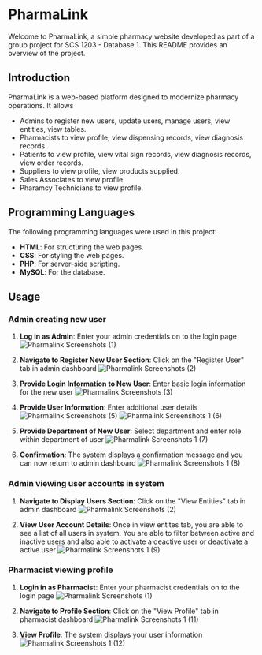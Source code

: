 # PharmaLink

Welcome to PharmaLink, a simple pharmacy website developed as part of a group project for SCS 1203 - Database 1. This README provides an overview of the project.

## Introduction

PharmaLink is a web-based platform designed to modernize pharmacy operations. It allows 

- Admins to register new users, update users, manage users, view entities, view tables.
- Pharmacists to view profile, view dispensing records, view diagnosis records.
- Patients to view profile, view vital sign records, view diagnosis records, view order records.
- Suppliers to view profile, view products supplied.
- Sales Associates to view profile.
- Pharamcy Technicians to view profile.


## Programming Languages

The following programming languages were used in this project:

- **HTML**: For structuring the web pages.
- **CSS**: For styling the web pages.
- **PHP**: For server-side scripting.
- **MySQL**: For the database.

## Usage

### Admin creating new user

1. **Log in as Admin**: Enter your admin credentials on to the login page
![Pharmalink Screenshots (1)](https://github.com/desynkd/uscs-sem-1-scs-1203/assets/102913325/f2ca8d33-27b3-4f12-a1ac-9feaf1d6d886)

2. **Navigate to Register New User Section**: Click on the "Register User" tab in admin dashboard
![Pharmalink Screenshots (2)](https://github.com/desynkd/uscs-sem-1-scs-1203/assets/102913325/6593bbb2-f357-430a-ae80-dc39d11f671a)

3. **Provide Login Information to New User**: Enter basic login information for the new user
![Pharmalink Screenshots (3)](https://github.com/desynkd/uscs-sem-1-scs-1203/assets/102913325/6cb18937-60c4-4d2c-82bb-1d80e33df3ab)

4. **Provide User Information**: Enter additional user details
![Pharmalink Screenshots (5)](https://github.com/desynkd/uscs-sem-1-scs-1203/assets/102913325/8aba9b3b-be6d-4760-8895-8adadab97e72)
![Pharmalink Screenshots 1 (6)](https://github.com/desynkd/uscs-sem-1-scs-1203/assets/102913325/102bfeb4-fcdf-46ec-ba0f-1d76c6a2713a)

5. **Provide Department of New User**: Select department and enter role within department of user
![Pharmalink Screenshots 1 (7)](https://github.com/desynkd/uscs-sem-1-scs-1203/assets/102913325/18e6d660-2dd6-43e9-81ff-967794ad28b1)

6. **Confirmation**: The system displays a confirmation message and you can now return to admin dashboard
![Pharmalink Screenshots 1 (8)](https://github.com/desynkd/uscs-sem-1-scs-1203/assets/102913325/314ec9df-28a3-402b-a90e-51e53d387e8b)

### Admin viewing user accounts in system

1. **Navigate to Display Users Section**: Click on the "View Entities" tab in admin dashboard
![Pharmalink Screenshots (2)](https://github.com/desynkd/uscs-sem-1-scs-1203/assets/102913325/6593bbb2-f357-430a-ae80-dc39d11f671a)

2. **View User Account Details**: Once in view entites tab, you are able to see a list of all users in system. You are able to filter between active and inactive users and also able to activate a deactive user or deactivate a active user
![Pharmalink Screenshots 1 (9)](https://github.com/desynkd/uscs-sem-1-scs-1203/assets/102913325/92c904c4-7bff-4143-a48d-96f337796aad)

### Pharmacist viewing profile

1. **Login in as Pharmacist**: Enter your pharmacist credentials on to the login page
![Pharmalink Screenshots (1)](https://github.com/desynkd/uscs-sem-1-scs-1203/assets/102913325/f2ca8d33-27b3-4f12-a1ac-9feaf1d6d886)

2. **Navigate to Profile Section**: Click on the "View Profile" tab in pharmacist dashboard
![Pharmalink Screenshots 1 (11)](https://github.com/desynkd/uscs-sem-1-scs-1203/assets/102913325/2dc9d624-3a9b-4883-baa0-de3f0d22f92c)

3. **View Profile**: The system displays your user information 
![Pharmalink Screenshots 1 (12)](https://github.com/desynkd/uscs-sem-1-scs-1203/assets/102913325/7ee88b01-e45c-4622-bf90-d39d1d0fa359)

